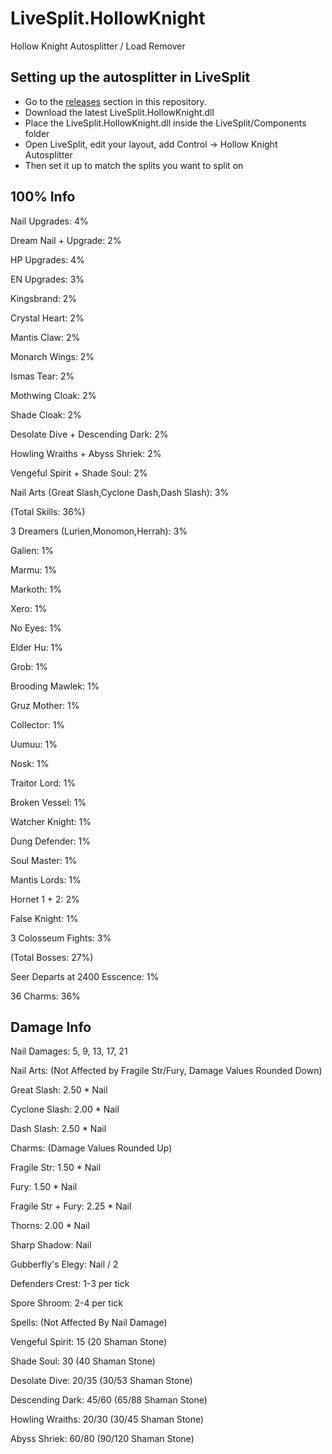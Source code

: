 # LiveSplit.HollowKnight
Hollow Knight Autosplitter / Load Remover

## Setting up the autosplitter in LiveSplit
- Go to the [releases](https://github.com/ShootMe/LiveSplit.HollowKnight/releases) section in this repository.
- Download the latest LiveSplit.HollowKnight.dll
- Place the LiveSplit.HollowKnight.dll inside the LiveSplit/Components folder
- Open LiveSplit, edit your layout, add Control -> Hollow Knight Autosplitter
- Then set it up to match the splits you want to split on


## 100% Info
Nail Upgrades: 4%

Dream Nail + Upgrade: 2%

HP Upgrades: 4%

EN Upgrades: 3%

Kingsbrand: 2%

Crystal Heart: 2%

Mantis Claw: 2%

Monarch Wings: 2%

Ismas Tear: 2%

Mothwing Cloak: 2%

Shade Cloak: 2%

Desolate Dive + Descending Dark: 2%

Howling Wraiths + Abyss Shriek: 2%

Vengeful Spirit + Shade Soul: 2%

Nail Arts (Great Slash,Cyclone Dash,Dash Slash): 3%

(Total Skills: 36%)


3 Dreamers (Lurien,Monomon,Herrah): 3%

Galien: 1%

Marmu: 1%

Markoth: 1%

Xero: 1%

No Eyes: 1%

Elder Hu: 1%

Grob: 1%

Brooding Mawlek: 1%

Gruz Mother: 1%

Collector: 1%

Uumuu: 1%

Nosk: 1%

Traitor Lord: 1%

Broken Vessel: 1%

Watcher Knight: 1%

Dung Defender: 1%

Soul Master: 1%

Mantis Lords: 1%

Hornet 1 + 2: 2%

False Knight: 1%

3 Colosseum Fights: 3%

(Total Bosses: 27%)

Seer Departs at 2400 Esscence: 1%


36 Charms: 36%

## Damage Info
Nail Damages: 5, 9, 13, 17, 21

Nail Arts: (Not Affected by Fragile Str/Fury, Damage Values Rounded Down)

Great Slash:		2.50 * Nail

Cyclone Slash:		2.00 * Nail

Dash Slash:			2.50 * Nail


Charms: (Damage Values Rounded Up)

Fragile Str:		1.50 * Nail

Fury:				1.50 * Nail

Fragile Str + Fury:	2.25 * Nail

Thorns:				2.00 * Nail

Sharp Shadow:		Nail

Gubberfly's Elegy:	Nail / 2

Defenders Crest:	1-3 per tick

Spore Shroom:		2-4 per tick


Spells: (Not Affected By Nail Damage)

Vengeful Spirit:	15 (20 Shaman Stone)

Shade Soul:			30 (40 Shaman Stone)


Desolate Dive:		20/35 (30/53 Shaman Stone)

Descending Dark:	45/60 (65/88 Shaman Stone)


Howling Wraiths:	20/30 (30/45 Shaman Stone)

Abyss Shriek:		60/80 (90/120 Shaman Stone)
